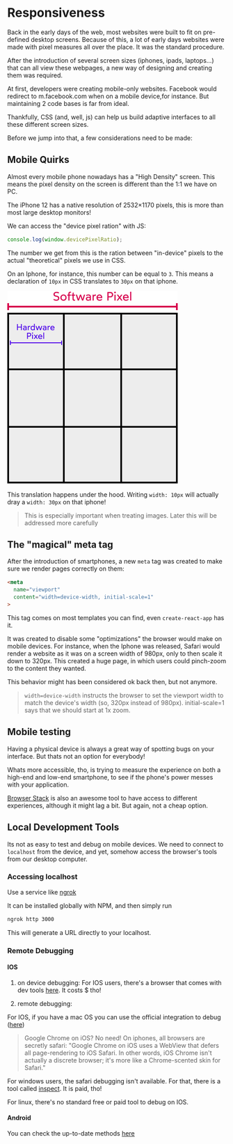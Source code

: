 # Responsiveness

Back in the early days of the web, most websites were built to fit on pre-defined desktop screens. Because of this, a lot of early days websites were made with pixel measures all over the place. It was the standard procedure.

After the introduction of several screen sizes (iphones, ipads, laptops...) that can all view these webpages, a new way of designing and creating them was required.

At first, developers were creating mobile-only websites. Facebook would redirect to m.facebook.com when on a mobile device,for instance. But maintaining 2 code bases is far from ideal.

Thankfully, CSS (and, well, js) can help us build adaptive interfaces to all these different screen sizes.

Before we jump into that, a few considerations need to be made:

## Mobile Quirks

Almost every mobile phone nowadays has a "High Density" screen. This means the pixel density on the screen is different than the 1:1 we have on PC.

The iPhone 12 has a native resolution of 2532×1170 pixels, this is more than most large desktop monitors!

We can access the "device pixel ration" with JS:

```js
console.log(window.devicePixelRatio);
```

The number we get from this is the ration between "in-device" pixels to the actual "theoretical" pixels we use in CSS.

On an Iphone, for instance, this number can be equal to `3`. This means a declaration of `10px` in CSS translates to `30px` on that iphone.

![pixel distribution](./assets/pixel.png)

This translation happens under the hood. Writing `width: 10px` will actually dray a `width: 30px` on that iphone!

> This is especially important when treating images. Later this will be addressed more carefully

## The "magical" meta tag

After the introduction of smartphones, a new `meta` tag was created to make sure we render pages correctly on them:

```html
<meta
  name="viewport"
  content="width=device-width, initial-scale=1"
>
```

This tag comes on most templates you can find, even `create-react-app` has it.

It was created to disable some "optimizations" the browser would make on mobile devices. For instance, when the Iphone was released, Safari would render a website as it was on a screen width of 980px, only to then scale it down to 320px. This created a huge page, in which users could pinch-zoom to the content they wanted.

This behavior might has been considered ok back then, but not anymore.

> `width=device-width` instructs the browser to set the viewport width to match the device's width (so, 320px instead of 980px). initial-scale=1 says that we should start at 1x zoom.

## Mobile testing

Having a physical device is always a great way of spotting bugs on your interface. But thats not an option for everybody!

Whats more accessible, tho, is trying to measure the experience on both a high-end and low-end smartphone, to see if the phone's power messes with your application.

[Browser Stack](https://www.browserstack.com/) is also an awesome tool to have access to different experiences, although it might lag a bit. But again, not a cheap option.

## Local Development Tools

Its not as easy to test and debug on mobile devices. We need to connect to `localhost` from the device, and yet, somehow access the browser's tools from our desktop computer.

### Accessing localhost

Use a service like [ngrok](https://ngrok.com/)

It can be installed globally with NPM, and then simply run

```bash
ngrok http 3000
```

This will generate a URL directly to your localhost.

### Remote Debugging

#### IOS

1. on device debugging: For IOS users, there's a browser that comes with dev tools [here](https://apps.apple.com/us/app/inspect-browser/id1203594958#?platform=iphone). It costs $ tho!

2. remote debugging:

For IOS, if you have a mac OS you can use the official integration to debug ([here](https://webkit.org/web-inspector/enabling-web-inspector/#ios-device))

> Google Chrome on iOS? No need! On iphones, all browsers are secretly safari: "Google Chrome on iOS uses a WebView that defers all page-rendering to iOS Safari. In other words, iOS Chrome isn't actually a discrete browser; it's more like a Chrome-scented skin for Safari."

For windows users, the safari debugging isn't available. For that, there is a tool called [inspect](https://inspect.dev/). It is paid, tho!

For linux, there's no standard free or paid tool to debug on IOS.

#### Android

You can check the up-to-date methods [here](https://developer.chrome.com/docs/devtools/remote-debugging/)


